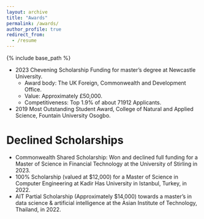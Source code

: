 ```yaml
---
layout: archive
title: "Awards"
permalink: /awards/
author_profile: true
redirect_from:
  - /resume
---
```

{% include base_path %}

* 2023 Chevening Scholarship	Funding for master’s degree at Newcastle University.
    * Award body: The UK Foreign, Commonwealth and Development Office.
    * Value: Approximately £50,000.
    * Competitiveness: Top 1.9% of about 71912 Applicants.
* 2019 Most Outstanding Student Award, College of Natural and Applied Science, Fountain University Osogbo.

#  Declined Scholarships
* Commonwealth Shared Scholarship: Won and declined full funding for a Master of Science in Financial Technology at the University of Stirling in 2023.
* 100% Scholarship (valued at $12,000) for a Master of Science in Computer Engineering at Kadir Has University in Istanbul, Turkey, in 2022.
* AIT Partial Scholarship (Approximately $14,000) towards a master’s in data science & artificial intelligence at the Asian Institute of Technology, Thailand, in 2022.